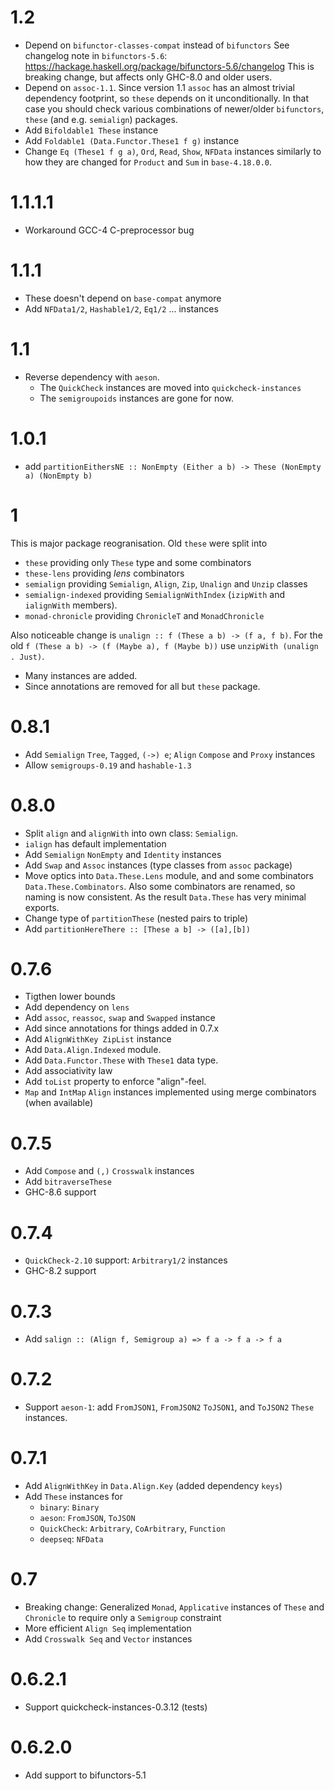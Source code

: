 # 1.2

- Depend on `bifunctor-classes-compat` instead of `bifunctors`
  See changelog note in `bifunctors-5.6`: https://hackage.haskell.org/package/bifunctors-5.6/changelog
  This is breaking change, but affects only GHC-8.0 and older users.
- Depend on `assoc-1.1`. Since version 1.1 `assoc` has an almost trivial
  dependency footprint, so `these` depends on it unconditionally.
  In that case you should check various combinations of newer/older
  `bifunctors`, `these` (and e.g. `semialign`) packages.
- Add `Bifoldable1 These` instance
- Add `Foldable1 (Data.Functor.These1 f g)` instance
- Change `Eq (These1 f g a)`, `Ord`, `Read`, `Show`, `NFData` instances similarly to how
  they are changed for `Product` and `Sum` in `base-4.18.0.0`.

# 1.1.1.1

- Workaround GCC-4 C-preprocessor bug

# 1.1.1

- These doesn't depend on `base-compat` anymore
- Add `NFData1/2`, `Hashable1/2`, `Eq1/2` ... instances

# 1.1

- Reverse dependency with `aeson`.
  - The `QuickCheck` instances are moved into `quickcheck-instances`
  - The `semigroupoids` instances are gone for now.

# 1.0.1

- add `partitionEithersNE :: NonEmpty (Either a b) -> These (NonEmpty a) (NonEmpty b)`

# 1

This is major package reogranisation. Old `these` were split into

- `these` providing only `These` type and some combinators
- `these-lens` providing *lens* combinators
- `semialign` providing `Semialign`, `Align`, `Zip`, `Unalign` and `Unzip` classes
- `semialign-indexed` providing `SemialignWithIndex` (`izipWith` and `ialignWith` members).
- `monad-chronicle` providing `ChronicleT` and `MonadChronicle`

Also noticeable change is `unalign :: f (These a b) -> (f a, f b)`.
For the old `f (These a b) -> (f (Maybe a), f (Maybe b))` use `unzipWith (unalign . Just)`.

- Many instances are added.
- Since annotations are removed for all but `these` package.

# 0.8.1

- Add `Semialign` `Tree`, `Tagged`, `(->) e`; `Align` `Compose` and `Proxy` instances
- Allow `semigroups-0.19` and `hashable-1.3`

# 0.8.0

- Split `align` and `alignWith` into own class: `Semialign`.
- `ialign` has default implementation
- Add `Semialign` `NonEmpty` and `Identity` instances
- Add `Swap` and `Assoc` instances (type classes from `assoc` package)
- Move optics into `Data.These.Lens` module,
  and and some combinators `Data.These.Combinators`.
  Also some combinators are renamed, so naming is now consistent.
  As the result `Data.These` has very minimal exports.
- Change type of `partitionThese` (nested pairs to triple)
- Add `partitionHereThere :: [These a b] -> ([a],[b])`

# 0.7.6

- Tigthen lower bounds
- Add dependency on `lens`
- Add `assoc`, `reassoc`, `swap` and `Swapped` instance
- Add since annotations for things added in 0.7.x
- Add `AlignWithKey ZipList` instance
- Add `Data.Align.Indexed` module.
- Add `Data.Functor.These` with `These1` data type.
- Add associativity law
- Add `toList` property to enforce "align"-feel.
- `Map` and `IntMap` `Align` instances implemented using merge combinators
  (when available)

# 0.7.5

- Add `Compose` and `(,)` `Crosswalk` instances
- Add `bitraverseThese`
- GHC-8.6 support

# 0.7.4

- `QuickCheck-2.10` support: `Arbitrary1/2` instances
- GHC-8.2 support

# 0.7.3

- Add `salign :: (Align f, Semigroup a) => f a -> f a -> f a`

# 0.7.2

- Support `aeson-1`: add `FromJSON1`, `FromJSON2` `ToJSON1`, and `ToJSON2` `These` instances.

# 0.7.1

- Add `AlignWithKey` in `Data.Align.Key` (added dependency `keys`)
- Add `These` instances for
    - `binary`: `Binary`
    - `aeson`: `FromJSON`, `ToJSON`
    - `QuickCheck`: `Arbitrary`, `CoArbitrary`, `Function`
    - `deepseq`: `NFData`

# 0.7

- Breaking change: Generalized `Monad`, `Applicative` instances of `These` and `Chronicle` to require only a `Semigroup` constraint
- More efficient `Align Seq` implementation
- Add `Crosswalk Seq` and `Vector` instances

# 0.6.2.1

- Support quickcheck-instances-0.3.12 (tests)

# 0.6.2.0

- Add support to bifunctors-5.1
